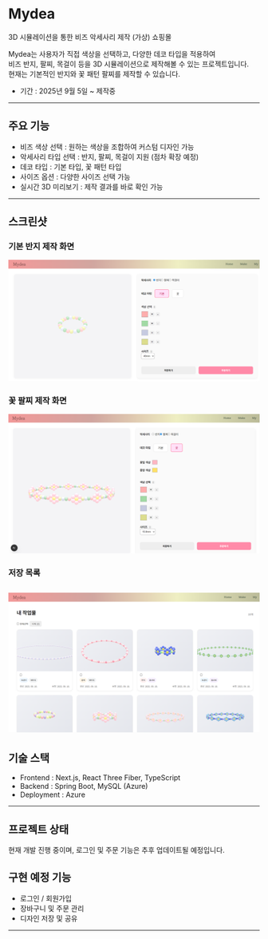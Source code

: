# Mydea

3D 시뮬레이션을 통한 비즈 악세사리 제작 (가상) 쇼핑몰

Mydea는 사용자가 직접 색상을 선택하고, 다양한 데코 타입을 적용하여  
비즈 반지, 팔찌, 목걸이 등을 3D 시뮬레이션으로 제작해볼 수 있는 프로젝트입니다.  
현재는 기본적인 반지와 꽃 패턴 팔찌를 제작할 수 있습니다.  

- 기간 : 2025년 9월 5일 ~ 제작중 

---

## 주요 기능
- 비즈 색상 선택 : 원하는 색상을 조합하여 커스텀 디자인 가능  
- 악세사리 타입 선택 : 반지, 팔찌, 목걸이 지원 (점차 확장 예정)  
- 데코 타입 : 기본 타입, 꽃 패턴 타입  
- 사이즈 옵션 : 다양한 사이즈 선택 가능  
- 실시간 3D 미리보기 : 제작 결과를 바로 확인 가능  

---

## 스크린샷


### 기본 반지 제작 화면
![기본 반지](./docs/기본반지.png)

### 꽃 팔찌 제작 화면
![꽃 팔찌](./docs/꽃만들기.png)

### 저장 목록
![저장 목록](./docs/my.png)
---

## 기술 스택
- Frontend : Next.js, React Three Fiber, TypeScript  
- Backend : Spring Boot, MySQL (Azure)  
- Deployment : Azure  

---

## 프로젝트 상태
현재 개발 진행 중이며, 로그인 및 주문 기능은 추후 업데이트될 예정입니다.
## 구현 예정 기능
- 로그인 / 회원가입  
- 장바구니 및 주문 관리  
- 디자인 저장 및 공유  

---

